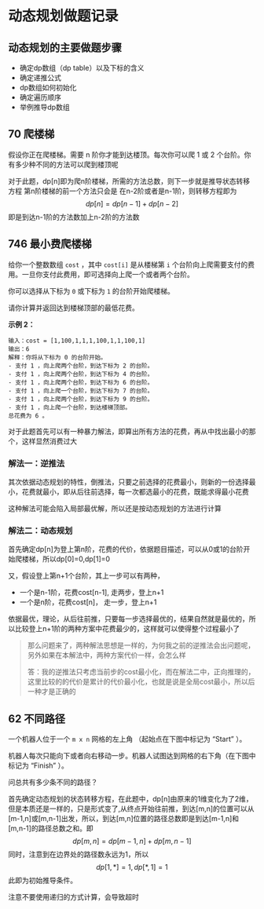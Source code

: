 # 动态规划做题记录
## 动态规划的主要做题步骤
- 确定dp数组（dp table）以及下标的含义
- 确定递推公式
- dp数组如何初始化
- 确定遍历顺序
- 举例推导dp数组
## 70 爬楼梯
假设你正在爬楼梯。需要 n 阶你才能到达楼顶。每次你可以爬 1 或 2 个台阶。你有多少种不同的方法可以爬到楼顶呢

对于此题，dp[n]即为爬n阶楼梯，所需的方法总数，则下一步就是推导状态转移方程
第n阶楼梯的前一个方法只会是 在n-2阶或者是n-1阶，则转移方程即为
$$
dp[n]=dp[n-1]+dp[n-2]
$$
即是到达n-1阶的方法数加上n-2阶的方法数

## 746 最小费爬楼梯

给你一个整数数组 `cost` ，其中 `cost[i]` 是从楼梯第 `i` 个台阶向上爬需要支付的费用。一旦你支付此费用，即可选择向上爬一个或者两个台阶。

你可以选择从下标为 `0` 或下标为 `1` 的台阶开始爬楼梯。

请你计算并返回达到楼梯顶部的最低花费。

**示例 2：**

```
输入：cost = [1,100,1,1,1,100,1,1,100,1]
输出：6
解释：你将从下标为 0 的台阶开始。
- 支付 1 ，向上爬两个台阶，到达下标为 2 的台阶。
- 支付 1 ，向上爬两个台阶，到达下标为 4 的台阶。
- 支付 1 ，向上爬两个台阶，到达下标为 6 的台阶。
- 支付 1 ，向上爬一个台阶，到达下标为 7 的台阶。
- 支付 1 ，向上爬两个台阶，到达下标为 9 的台阶。
- 支付 1 ，向上爬一个台阶，到达楼梯顶部。
总花费为 6 。
```

对于此题首先可以有一种暴力解法，即算出所有方法的花费，再从中找出最小的那个，这样显然消费过大

### 解法一：逆推法

其次依据动态规划的特性，倒推法，只要之前选择的花费最小，则新的一份选择最小，花费就最小，即从后往前选择，每一次都选最小的花费，既能求得最小花费

这种解法可能会陷入局部最优解，所以还是按动态规划的方法进行计算

### 解法二：动态规划

首先确定dp[n]为登上第n阶，花费的代价，依据题目描述，可以从0或1的台阶开始爬楼梯，所以dp[0]=0,dp[1]=0

又，假设登上第n+1个台阶，其上一步可以有两种，

- 一个是n-1阶，花费cost[n-1], 走两步，登上n+1
- 一个是n阶，花费cost[n]， 走一步，登上n+1

依据最优，理论，从后往前推，只要每一步选择最优的，结果自然就是最优的，所以比较登上n+1阶的两种方案中花费最少的，这样就可以使得整个过程最小了

> 那么问题来了，两种解法思想是一样的，为何我之前的逆推法会出问题呢，另外如果在本解法中，两种方案代价一样，会怎么样
>
> 答：我的逆推法只考虑当前步的cost最小化，而在解法二中，正向推理的，这里比较的的代价是累计的代价最小化，也就是说是全局cost最小，所以后一种才是正确的

## 62 不同路径

一个机器人位于一个 `m x n` 网格的左上角 （起始点在下图中标记为 “Start” ）。

机器人每次只能向下或者向右移动一步。机器人试图达到网格的右下角（在下图中标记为 “Finish” ）。

问总共有多少条不同的路径？

首先确定动态规划的状态转移方程，在此题中，dp[n]由原来的1维变化为了2维，但是本质还是一样的，只是形式变了,从终点开始往前推，到达[m,n]的位置可以从[m-1,n]或[m,n-1]出发，所以，到达[m,n]位置的路径总数即是到达[m-1,n]和[m,n-1]的路径总数之和。即
$$
dp[m,n]=dp[m-1,n]+dp[m,n-1]
$$
同时，注意到在边界处的路径数永远为1，所以
$$
dp[1,*]=1,dp[*,1]=1
$$
此即为初始推导条件。

注意不要使用递归的方式计算，会导致超时

